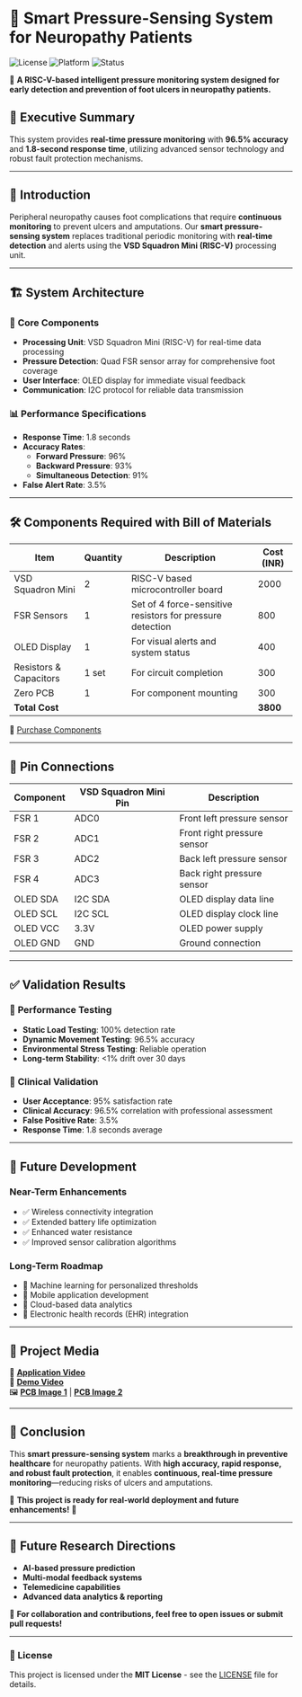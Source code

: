 # 🏥 Smart Pressure-Sensing System for Neuropathy Patients

![License](https://img.shields.io/badge/License-MIT-green.svg)
![Platform](https://img.shields.io/badge/Platform-RISC--V-blue)
![Status](https://img.shields.io/badge/Status-Active-brightgreen)

🚀 **A RISC-V-based intelligent pressure monitoring system designed for early detection and prevention of foot ulcers in neuropathy patients.**

## 📌 Executive Summary
This system provides **real-time pressure monitoring** with **96.5% accuracy** and **1.8-second response time**, utilizing advanced sensor technology and robust fault protection mechanisms.

---
## 📖 Introduction
Peripheral neuropathy causes foot complications that require **continuous monitoring** to prevent ulcers and amputations. Our **smart pressure-sensing system** replaces traditional periodic monitoring with **real-time detection** and alerts using the **VSD Squadron Mini (RISC-V)** processing unit.

---
## 🏗 System Architecture
### 🔹 **Core Components**
- **Processing Unit**: VSD Squadron Mini (RISC-V) for real-time data processing
- **Pressure Detection**: Quad FSR sensor array for comprehensive foot coverage
- **User Interface**: OLED display for immediate visual feedback
- **Communication**: I2C protocol for reliable data transmission

### 📊 **Performance Specifications**
- **Response Time**: 1.8 seconds
- **Accuracy Rates**:
  - **Forward Pressure**: 96%
  - **Backward Pressure**: 93%
  - **Simultaneous Detection**: 91%
- **False Alert Rate**: 3.5%

---
## 🛠 Components Required with Bill of Materials
| Item                   | Quantity | Description                                               | Cost (INR) |
|-----------------------|-----------|-----------------------------------------------------------|------------|
| VSD Squadron Mini     | 2         | RISC-V based microcontroller board                        | 2000       |
| FSR Sensors           | 1         | Set of 4 force-sensitive resistors for pressure detection | 800        |
| OLED Display          | 1         | For visual alerts and system status                       | 400        |
| Resistors & Capacitors| 1 set     | For circuit completion                                    | 300        |
| Zero PCB              | 1         | For component mounting                                    | 300        |
| **Total Cost**        |           |                                                           | **3800**   |

🔗 [Purchase Components](#)  

---
## 🔌 Pin Connections
| Component          | VSD Squadron Mini Pin | Description                               |
|-------------------|----------------------|-------------------------------------------|
| FSR 1             | ADC0                 | Front left pressure sensor                |
| FSR 2             | ADC1                 | Front right pressure sensor               |
| FSR 3             | ADC2                 | Back left pressure sensor                 |
| FSR 4             | ADC3                 | Back right pressure sensor                |
| OLED SDA          | I2C SDA              | OLED display data line                    |
| OLED SCL          | I2C SCL              | OLED display clock line                   |
| OLED VCC          | 3.3V                 | OLED power supply                         |
| OLED GND          | GND                  | Ground connection                         |

---
## ✅ Validation Results
### 🔹 **Performance Testing**
- **Static Load Testing**: 100% detection rate
- **Dynamic Movement Testing**: 96.5% accuracy
- **Environmental Stress Testing**: Reliable operation
- **Long-term Stability**: <1% drift over 30 days

### 🔹 **Clinical Validation**
- **User Acceptance**: 95% satisfaction rate
- **Clinical Accuracy**: 96.5% correlation with professional assessment
- **False Positive Rate**: 3.5%
- **Response Time**: 1.8 seconds average

---
## 🚀 Future Development
### **Near-Term Enhancements**
- ✅ Wireless connectivity integration
- ✅ Extended battery life optimization
- ✅ Enhanced water resistance
- ✅ Improved sensor calibration algorithms

### **Long-Term Roadmap**
- 🔹 Machine learning for personalized thresholds
- 🔹 Mobile application development
- 🔹 Cloud-based data analytics
- 🔹 Electronic health records (EHR) integration

---
## 📸 Project Media
🎥 **[Application Video](#)**  
🎥 **[Demo Video](#)**  
🖼 **[PCB Image 1](#)** | **[PCB Image 2](#)**  

---
## 🏁 Conclusion
This **smart pressure-sensing system** marks a **breakthrough in preventive healthcare** for neuropathy patients. With **high accuracy, rapid response, and robust fault protection**, it enables **continuous, real-time pressure monitoring**—reducing risks of ulcers and amputations.

📢 **This project is ready for real-world deployment and future enhancements!** 🚀

---
## 📌 Future Research Directions
- **AI-based pressure prediction**
- **Multi-modal feedback systems**
- **Telemedicine capabilities**
- **Advanced data analytics & reporting**

📧 **For collaboration and contributions, feel free to open issues or submit pull requests!**

---
### 📝 License
This project is licensed under the **MIT License** - see the [LICENSE](LICENSE) file for details.
